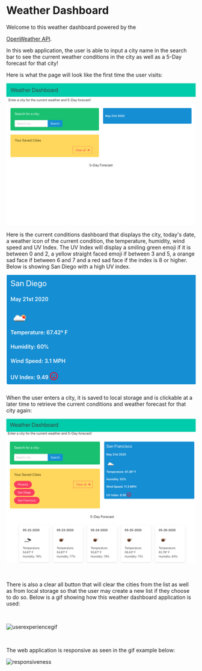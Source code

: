 
<h1>Weather Dashboard</h1>
Welcome to this weather dashboard powered by the 

 [OpenWeather API](https://openweathermap.org/api).

In this web application, the user is able to input a city name in the search bar to see the current weather conditions in the city as well as a 5-Day forecast for that city! 

Here is what the page will look like the first time the user visits:

![weatherdashboardunsaved](/Assets/images/firstvisit.png)

Here is the current conditions dashboard that displays the city, today's date, a weather icon of the current condition, the temperature, humidity, wind speed and UV Index. The UV Index will display a smiling green emoji if it is between 0 and 2, a yellow straight faced emoji if between 3 and 5, a orange sad face if between 6 and 7 and a red sad face if the index is 8 or higher. Below is showing San Diego with a high UV index.

 ![dashboard](/Assets/images/dashboard.png)

 When the user enters a city, it is saved to local storage and is clickable at a later time to retrieve the current conditions and weather forecast for that city again:

 ![savedcities](/Assets/images/savedcities.png)

<br>

 There is also a clear all button that will clear the cities from the list as well as from local storage so that the user may create a new list if they choose to do so. Below is a gif showing how this weather dashboard application is used:

<br>

 ![userexperiencegif](/Assets/images/WeatherForecast.gif)


 <br>

 The web application is responsive as seen in the gif example below:

 ![responsiveness](/Assets/images/responsiveness.gif)


